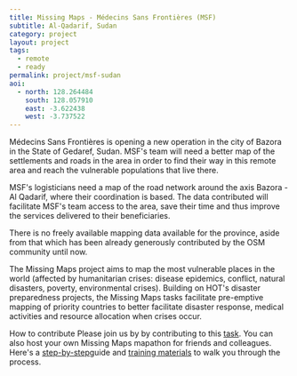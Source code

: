 ```yaml
---
title: Missing Maps - Médecins Sans Frontières (MSF) 
subtitle: Al-Qadarif, Sudan
category: project
layout: project
tags:
  - remote
  - ready
permalink: project/msf-sudan
aoi:
  - north: 128.264484
    south: 128.057910
    east: -3.622438
    west: -3.737522
---
```


Médecins Sans Frontières is opening a new operation in the city of Bazora in the State of Gedaref, Sudan. MSF's team will need a better map of the settlements and roads in the area in order to find their way in this remote area and reach the vulnerable populations that live there.

MSF's logisticians need a map of the road network around the axis Bazora - Al Qadarif, where their coordination is based. The data contributed will facilitate MSF's team access to the area, save their time and thus improve the services delivered to their beneficiaries.

There is no freely available mapping data available for the province, aside from that which has been already generously contributed by the OSM community until now.

The Missing Maps project aims to map the most vulnerable places in the world (affected by humanitarian crises: disease epidemics, conflict, natural disasters, poverty, environmental crises). Building on HOT's disaster preparedness projects, the Missing Maps tasks facilitate pre-emptive mapping of priority countries to better facilitate disaster response, medical activities and resource allocation when crises occur.

How to contribute
Please join us by by contributing to this [task](http://tasks.hotosm.org/project/1262). You can also host your own Missing Maps mapathon for friends and colleagues. Here's a [step-by-step](http://www.missingmaps.org/mapathons/)guide and [training materials](http://www.missingmaps.org/contribute/) to walk you through the process.
